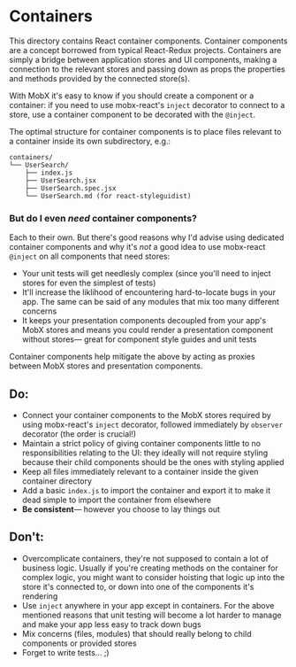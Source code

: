 # Containers

This directory contains React container components. Container components
are a concept borrowed from typical React-Redux projects. Containers are
simply a bridge between application stores and UI components, making a
connection to the relevant stores and passing down as props the properties
and methods provided by the connected store(s).

With MobX it's easy to know if you should create a component or a container:
if you need to use mobx-react's `inject` decorator to connect to a store,
use a container component to be decorated with the `@inject`.

The optimal structure for container components is to place files relevant
to a container inside its own subdirectory, e.g.:

```
containers/
└── UserSearch/
    ├── index.js
    ├── UserSearch.jsx
    ├── UserSearch.spec.jsx
    └── UserSearch.md (for react-styleguidist)
```

### But do I even _need_ container components?

Each to their own. But there's good reasons why I'd advise using dedicated
container components and why it's _not_ a good idea to use mobx-react `@inject`
on all components that need stores:

- Your unit tests will get needlesly complex (since you'll need to inject
  stores for even the simplest of tests)
- It'll increase the liklihood of encountering hard-to-locate bugs in your app.
  The same can be said of any modules that mix too many different concerns
- It keeps your presentation components decoupled from your app's MobX stores
  and means you could render a presentation component without stores— great for
  component style guides and unit tests

Container components help mitigate the above by acting as proxies between
MobX stores and presentation components.


## Do:

- Connect your container components to the MobX stores required
  by using mobx-react's `inject` decorator, followed immediately
  by `observer` decorator (the order is crucial!)
- Maintain a strict policy of giving container components little
  to no responsibilities relating to the UI: they ideally will
  not require styling because their child components should be
  the ones with styling applied
- Keep all files immediately relevant to a container inside the
  given container directory
- Add a basic `index.js` to import the container and export it
  to make it dead simple to import the container from elsewhere
- **Be consistent**— however you choose to lay things out


## Don't:

- Overcomplicate containers, they're not supposed to contain a lot
  of business logic. Usually if you're creating methods on the
  container for complex logic, you might want to consider hoisting
  that logic up into the store it's connected to, or down into one
  of the components it's rendering
- Use `inject` anywhere in your app except in containers. For the
  above mentioned reasons that unit testing will become a lot
  harder to manage and make your app less easy to track down bugs
- Mix concerns (files, modules) that should really belong to
  child components or provided stores
- Forget to write tests... ;)
